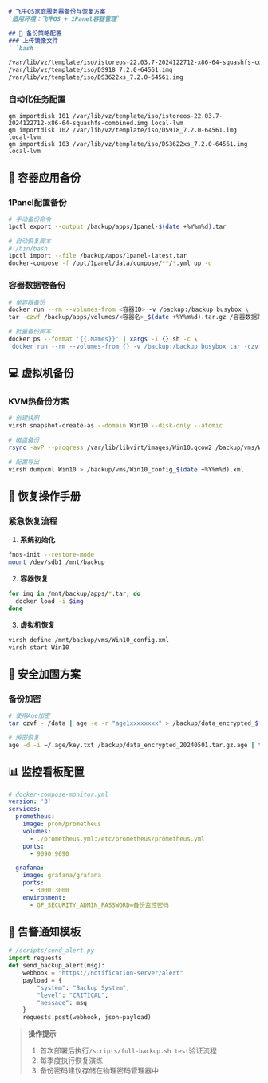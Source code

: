 ```markdown
# 飞牛OS家庭服务器备份与恢复方案  
`适用环境：飞牛OS + 1Panel容器管理`  

## 📁 备份策略配置
### 上传镜像文件
```bash

/var/lib/vz/template/iso/istoreos-22.03.7-2024122712-x86-64-squashfs-combined.img
/var/lib/vz/template/iso/DS918_7.2.0-64561.img
/var/lib/vz/template/iso/DS3622xs_7.2.0-64561.img

```

### 自动化任务配置
```cron
qm importdisk 101 /var/lib/vz/template/iso/istoreos-22.03.7-2024122712-x86-64-squashfs-combined.img local-lvm
qm importdisk 102 /var/lib/vz/template/iso/DS918_7.2.0-64561.img local-lvm
qm importdisk 103 /var/lib/vz/template/iso/DS3622xs_7.2.0-64561.img local-lvm
```

## 🐳 容器应用备份
### 1Panel配置备份
```bash
# 手动备份命令
1pctl export --output /backup/apps/1panel-$(date +%Y%m%d).tar

# 自动恢复脚本
#!/bin/bash
1pctl import --file /backup/apps/1panel-latest.tar
docker-compose -f /opt/1panel/data/compose/**/*.yml up -d
```

### 容器数据卷备份
```bash
# 单容器备份
docker run --rm --volumes-from <容器ID> -v /backup:/backup busybox \
tar -czvf /backup/apps/volumes/<容器名>_$(date +%Y%m%d).tar.gz /容器数据路径

# 批量备份脚本
docker ps --format '{{.Names}}' | xargs -I {} sh -c \
'docker run --rm --volumes-from {} -v /backup:/backup busybox tar -czvf /backup/apps/volumes/{}_$(date +%Y%m%d).tar.gz /数据路径'
```

## 💻 虚拟机备份
### KVM热备份方案
```bash
# 创建快照
virsh snapshot-create-as --domain Win10 --disk-only --atomic

# 磁盘备份
rsync -avP --progress /var/lib/libvirt/images/Win10.qcow2 /backup/vms/Win10_$(date +%Y%m%d).qcow2

# 配置导出
virsh dumpxml Win10 > /backup/vms/Win10_config_$(date +%Y%m%d).xml
```

## 🔄 恢复操作手册
### 紧急恢复流程
1. ​**系统初始化**
```bash
fnos-init --restore-mode
mount /dev/sdb1 /mnt/backup
```

2. ​**容器恢复**
```bash
for img in /mnt/backup/apps/*.tar; do
  docker load -i $img
done
```

3. ​**虚拟机恢复**
```bash
virsh define /mnt/backup/vms/Win10_config.xml
virsh start Win10
```

## 🔐 安全加固方案
### 备份加密
```bash
# 使用Age加密
tar czvf - /data | age -e -r "age1xxxxxxxx" > /backup/data_encrypted_$(date +%Y%m%d).tar.gz.age

# 解密恢复
age -d -i ~/.age/key.txt /backup/data_encrypted_20240501.tar.gz.age | tar xzvf -
```

## 📊 监控看板配置
```yaml
# docker-compose-monitor.yml
version: '3'
services:
  prometheus:
    image: prom/prometheus
    volumes:
      - ./prometheus.yml:/etc/prometheus/prometheus.yml
    ports:
      - 9090:9090

  grafana:
    image: grafana/grafana
    ports:
      - 3000:3000
    environment:
      - GF_SECURITY_ADMIN_PASSWORD=备份监控密码
```

## 🚨 告警通知模板
```python
# /scripts/send_alert.py
import requests
def send_backup_alert(msg):
    webhook = "https://notification-server/alert"
    payload = {
        "system": "Backup System",
        "level": "CRITICAL",
        "message": msg
    }
    requests.post(webhook, json=payload)
```

> ​**操作提示**​
> 1. 首次部署后执行`/scripts/full-backup.sh test`验证流程
> 2. 每季度执行恢复演练
> 3. 备份密码建议存储在物理密码管理器中
```
